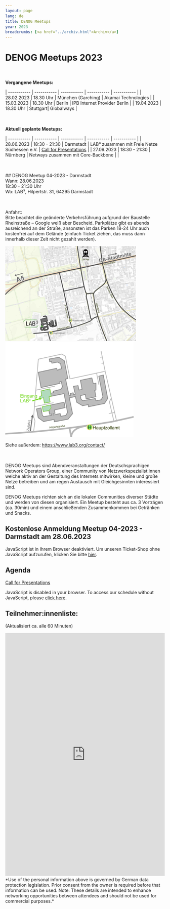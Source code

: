 ```yaml
---
layout: page
lang: de
title: DENOG Meetups
year: 2023
breadcrumbs: [<a href="../archiv.html">Archiv</a>]
---
```


# DENOG Meetups 2023
<br><br>
<b>Vergangene Meetups:</b>

| ----------- | ----------- | ----------- | ----------- | ----------- |
| 28.02.2023 | 18.30 Uhr | München (Garching) | Akamai Technologies |
| 15.03.2023 | 18.30 Uhr | Berlin | IPB Internet Provider Berlin |
| 19.04.2023 | 18.30 Uhr | Stuttgart| Globalways |

<br><br>
<b>Aktuell geplante Meetups:</b>

| ----------- | ----------- | ----------- | ----------- | ----------- | 
| 28.06.2023 | 18:30 - 21:30 | Darmstadt | LAB³ zusammen mit Freie Netze Südhessen e.V. | [Call for Presentations](https://pretalx.com/denog-meetup-2023-04/cfp) | 
| 27.09.2023 | 18:30 - 21:30 | Nürnberg | Netways zusammen mit Core-Backbone | |

<br>
<br>
## DENOG Meetup 04-2023 - Darmstadt<br>
Wann: 28.06.2023<br>
18:30 - 21:30 Uhr<br>
Wo: LAB³, Hilpertstr. 31, 64295 Darmstadt<br>
<br>
<br>

Anfahrt: <br />
Bitte beachtet die geänderte Verkehrsführung aufgrund der Baustelle Rheinstraße – Google weiß aber Bescheid.
Parkplätze gibt es abends ausreichend an der Straße, ansonsten ist das Parken 18-24 Uhr auch kostenfrei auf dem Gelände (einfach Ticket ziehen, das muss dann innerhalb dieser Zeit nicht gezahlt werden).

<img src="/images/meetups/Anfahrt_LAB3eV.jpg" style="height:300px;">
<img src="/images/meetups/LAB_Eingang.png" style="height:300px;">

Siehe außerdem: <a href="https://www.lab3.org/contact/">https://www.lab3.org/contact/</a>

<br /> 
<br /> 
DENOG Meetups sind Abendveranstaltungen der Deutschsprachigen Network Operators Group, einer Community von Netzwerkspezialist:innen welche aktiv an der Gestaltung des Internets mitwirken, kleine und große Netze betreiben und am regen Austausch mit Gleichgesinnten interessiert sind.

DENOG Meetups richten sich an die lokalen Communities diverser Städte und werden von diesen organisiert. Ein Meetup besteht aus ca. 3 Vorträgen (ca. 30min) und einem anschließenden Zusammenkommen bei Getränken und Snacks. 

## Kostenlose Anmeldung Meetup 04-2023 - Darmstadt am 28.06.2023

<pretix-widget event="https://pretix.eu/denog/denogmeetup23-04/"></pretix-widget>
<noscript>
   <div class="pretix-widget">
        <div class="pretix-widget-info-message">
            JavaScript ist in Ihrem Browser deaktiviert. Um unseren Ticket-Shop ohne JavaScript aufzurufen, klicken Sie bitte <a target="_blank" rel="noopener" href="https://pretix.eu/denog/denogmeetup23-04/">hier</a>.
        </div>
    </div>
</noscript>

## Agenda

[Call for Presentations](https://pretalx.com/denog-meetup-2023-04/cfp)

<pretalx-schedule event-url="https://pretalx.com/denog-meetup-2023-04/" locale="de" format="grid" style="--pretalx-clr-primary: #3aa57c"></pretalx-schedule>
<noscript>
   <div class="pretalx-widget">
        <div class="pretalx-widget-info-message">
            JavaScript is disabled in your browser. To access our schedule without JavaScript,
            please <a target="_blank" href="https://pretalx.com/denog-meetup-2023-04/schedule/">click here</a>.
        </div>
    </div>
</noscript>

## Teilnehmer:innenliste:
(Aktualisiert ca. alle 60 Minuten)<br>
<iframe src="https://www.denog.de/pretix-attendeelist/meetup2023_04/" width="100%" height="768" frameborder="0" scrolling="yes" marginheight="0" marginwidth="0" name="Attendeelist" title="DENOG Meetup 2023-04 Attendees">
</iframe>
<br>
*Use of the personal information above is governed by German data protection legislation. Prior consent from the owner is required before that information can be used. Note: These details are intended to enhance networking opportunities between attendees and should not be used for commercial purposes.*


